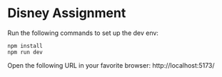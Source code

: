 # Disney Assignment

Run the following commands to set up the dev env:

    npm install
    npm run dev

Open the following URL in your favorite browser:
http://localhost:5173/